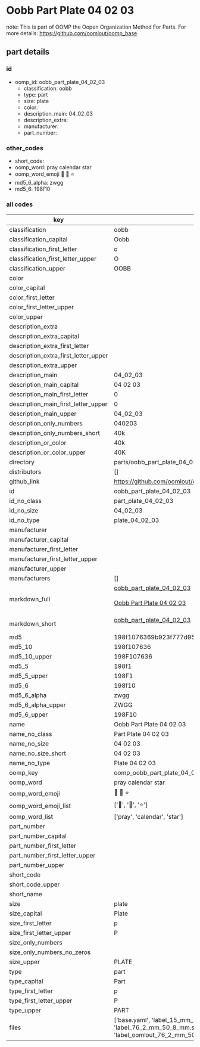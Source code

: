 # Oobb Part Plate 04 02 03  

note: This is part of OOMP the Oopen Organization Method For Parts. For more details: https://github.com/oomlout/oomp_base

##  part details





### id
* oomp_id: oobb_part_plate_04_02_03
  * classification: oobb
  * type: part
  * size: plate
  * color: 
  * description_main: 04_02_03
  * description_extra: 
  * manufacturer: 
  * part_number: 

### other_codes
* short_code: 
* oomp_word: pray calendar star
* oomp_word_emoji :pray: :calendar: :star:
* md5_6_alpha: zwgg
* md5_6: 198f10

### all codes 
| key | value |  
| --- | --- |  
| classification | oobb |  
| classification_capital | Oobb |  
| classification_first_letter | o |  
| classification_first_letter_upper | O |  
| classification_upper | OOBB |  
| color |  |  
| color_capital |  |  
| color_first_letter |  |  
| color_first_letter_upper |  |  
| color_upper |  |  
| description_extra |  |  
| description_extra_capital |  |  
| description_extra_first_letter |  |  
| description_extra_first_letter_upper |  |  
| description_extra_upper |  |  
| description_main | 04_02_03 |  
| description_main_capital | 04 02 03 |  
| description_main_first_letter | 0 |  
| description_main_first_letter_upper | 0 |  
| description_main_upper | 04_02_03 |  
| description_only_numbers | 040203 |  
| description_only_numbers_short | 40k |  
| description_or_color | 40k |  
| description_or_color_upper | 40K |  
| directory | parts/oobb_part_plate_04_02_03 |  
| distributors | [] |  
| github_link | https://github.com/oomlout/oomlout_oomp_part_src/tree/main/parts/oobb_part_plate_04_02_03/working |  
| id | oobb_part_plate_04_02_03 |  
| id_no_class | part_plate_04_02_03 |  
| id_no_size | 04_02_03 |  
| id_no_type | plate_04_02_03 |  
| manufacturer |  |  
| manufacturer_capital |  |  
| manufacturer_first_letter |  |  
| manufacturer_first_letter_upper |  |  
| manufacturer_upper |  |  
| manufacturers | [] |  
| markdown_full | [oobb_part_plate_04_02_03](https://github.com/oomlout/oomlout_oomp_part_src/tree/main/parts/oobb_part_plate_04_02_03/working)<br>[](https://github.com/oomlout/oomlout_oomp_part_src/tree/main/parts/oobb_part_plate_04_02_03/working)<br>[Oobb Part Plate 04 02 03](https://github.com/oomlout/oomlout_oomp_part_src/tree/main/parts/oobb_part_plate_04_02_03/working)<br><br> |  
| markdown_short | [oobb_part_plate_04_02_03](https://github.com/oomlout/oomlout_oomp_part_src/tree/main/parts/oobb_part_plate_04_02_03/working)<br><br> |  
| md5 | 198f1076369b923f777d9554cbe94fa9 |  
| md5_10 | 198f107636 |  
| md5_10_upper | 198F107636 |  
| md5_5 | 198f1 |  
| md5_5_upper | 198F1 |  
| md5_6 | 198f10 |  
| md5_6_alpha | zwgg |  
| md5_6_alpha_upper | ZWGG |  
| md5_6_upper | 198F10 |  
| name | Oobb Part Plate 04 02 03 |  
| name_no_class | Part Plate 04 02 03 |  
| name_no_size | 04 02 03 |  
| name_no_size_short | 04 02 03 |  
| name_no_type | Plate 04 02 03 |  
| oomp_key | oomp_oobb_part_plate_04_02_03 |  
| oomp_word | pray calendar star |  
| oomp_word_emoji | :pray: :calendar: :star: |  
| oomp_word_emoji_list | [':pray:', ':calendar:', ':star:'] |  
| oomp_word_list | ['pray', 'calendar', 'star'] |  
| part_number |  |  
| part_number_capital |  |  
| part_number_first_letter |  |  
| part_number_first_letter_upper |  |  
| part_number_upper |  |  
| short_code |  |  
| short_code_upper |  |  
| short_name |  |  
| size | plate |  
| size_capital | Plate |  
| size_first_letter | p |  
| size_first_letter_upper | P |  
| size_only_numbers |  |  
| size_only_numbers_no_zeros |  |  
| size_upper | PLATE |  
| type | part |  
| type_capital | Part |  
| type_first_letter | p |  
| type_first_letter_upper | P |  
| type_upper | PART |  
| files | ['base.yaml', 'label_15_mm_30_mm.pdf', 'label_15_mm_30_mm.svg', 'label_76_2_mm_50_8_mm.pdf', 'label_76_2_mm_50_8_mm.svg', 'label_oomlout_76_2_mm_50_8_mm.pdf', 'label_oomlout_76_2_mm_50_8_mm.svg', 'readme.md', 'working.json', 'working.yaml'] |  

